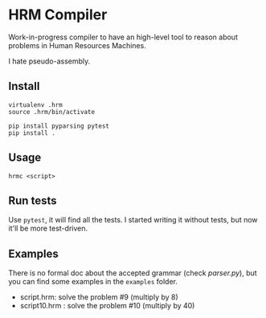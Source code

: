 HRM Compiler
============

Work-in-progress compiler to have an high-level tool
to reason about problems in Human Resources Machines.

I hate pseudo-assembly.

## Install

```
virtualenv .hrm
source .hrm/bin/activate

pip install pyparsing pytest
pip install .
```

## Usage

`hrmc <script>`

## Run tests

Use `pytest`, it will find all the tests. I started writing it without tests,
but now it'll be more test-driven.

## Examples

There is no formal doc about the accepted grammar (check _parser.py_),
but you can find some examples in the `examples` folder.

* script.hrm: solve the problem #9 (multiply by 8)
* script10.hrm : solve the problem #10 (multiply by 40)
